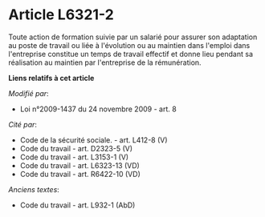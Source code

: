 # Article L6321-2

Toute action de formation suivie par un salarié pour assurer son adaptation au poste de travail ou liée à l'évolution ou au
maintien dans l'emploi dans l'entreprise constitue un temps de travail effectif et donne lieu pendant sa réalisation au
maintien par l'entreprise de la rémunération.

**Liens relatifs à cet article**

_Modifié par_:

  - Loi n°2009-1437 du 24 novembre 2009 - art. 8

_Cité par_:

  - Code de la sécurité sociale. - art. L412-8 (V)
  - Code du travail - art. D2323-5 (V)
  - Code du travail - art. L3153-1 (V)
  - Code du travail - art. L6323-13 (VD)
  - Code du travail - art. R6422-10 (VD)

_Anciens textes_:

  - Code du travail - art. L932-1 (AbD)
